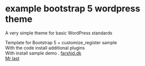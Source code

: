 # example bootstrap 5 wordpress theme
A very simple theme for basic WordPress standards

Template for Bootstrap 5 + customize_register sample <br>
With the code install additional plugins <br>
With install sample demo
.
<a href="http://farshid.dk">farshid.dk</a><br><a href="https://mrlast.com/">Mr last</a>

